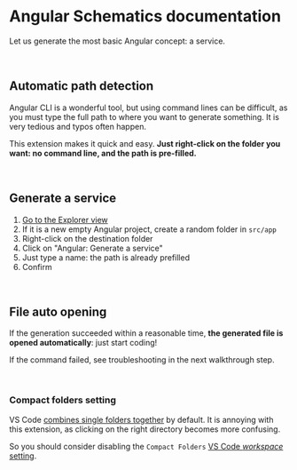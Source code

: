 # Angular Schematics documentation

Let us generate the most basic Angular concept: a service.

<br>

## Automatic path detection

Angular CLI is a wonderful tool, but using command lines can be difficult, as you must type the full path to where you want to generate something. It is very tedious and typos often happen.

This extension makes it quick and easy. **Just right-click on the folder you want: no command line, and the path is pre-filled.**

<br>

## Generate a service

1. [Go to the Explorer view](command:workbench.view.explorer)
2. If it is a new empty Angular project, create a random folder in `src/app`
3. Right-click on the destination folder
4. Click on "Angular: Generate a service"
5. Just type a name: the path is already prefilled
6. Confirm

<br>

## File auto opening

If the generation succeeded within a reasonable time, **the generated file is opened automatically**: just start coding!

If the command failed, see troubleshooting in the next walkthrough step.

<br>

### Compact folders setting

VS Code [combines single folders together](https://code.visualstudio.com/updates/v1_41#_compact-folders-in-explorer) by default. It is annoying with this extension, as clicking on the right directory becomes more confusing.

So you should consider disabling the `Compact Folders` [VS Code *workspace* setting](command:workbench.action.openWorkspaceSettings).

<br>

